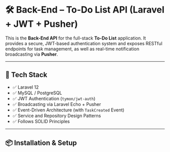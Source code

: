 # 🛠️ Back-End – To-Do List API (Laravel + JWT + Pusher)

This is the **Back-End API** for the full-stack **To-Do List** application. It provides a secure, JWT-based authentication system and exposes RESTful endpoints for task management, as well as real-time notification broadcasting via **Pusher**.

---

## 🚀 Tech Stack

- ✅ Laravel 12
- ✅ MySQL / PostgreSQL
- ✅ JWT Authentication (`tymon/jwt-auth`)
- ✅ Broadcasting via Laravel Echo + Pusher
- ✅ Event-Driven Architecture (with `TaskCreated` Event)
- ✅ Service and Repository Design Patterns
- ✅ Follows SOLID Principles

---

## 📦 Installation & Setup

